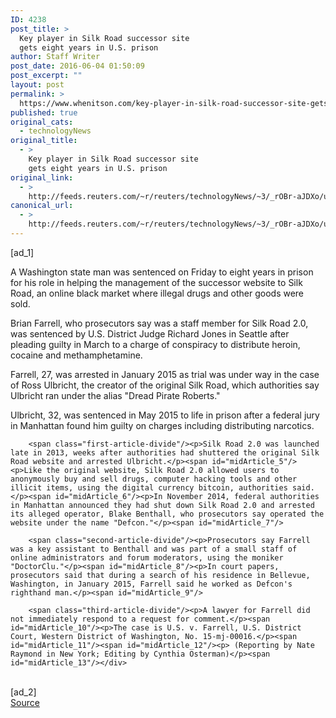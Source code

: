 ```yaml
---
ID: 4238
post_title: >
  Key player in Silk Road successor site
  gets eight years in U.S. prison
author: Staff Writer
post_date: 2016-06-04 01:50:09
post_excerpt: ""
layout: post
permalink: >
  https://www.whenitson.com/key-player-in-silk-road-successor-site-gets-eight-years-in-u-s-prison/
published: true
original_cats:
  - technologyNews
original_title:
  - >
    Key player in Silk Road successor site
    gets eight years in U.S. prison
original_link:
  - >
    http://feeds.reuters.com/~r/reuters/technologyNews/~3/_rOBr-aJDXo/us-usa-cyber-silkroad-idUSKCN0YP2O5
canonical_url:
  - >
    http://feeds.reuters.com/~r/reuters/technologyNews/~3/_rOBr-aJDXo/us-usa-cyber-silkroad-idUSKCN0YP2O5
---
```

 [ad_1]
<br><div id="articleText">
<span id="midArticle_start"/>

<span id="midArticle_0"/><span class="focusParagraph" readability="5"><p><span class="articleLocatio&lt;/span&gt;n">A Washington state man was sentenced on Friday to eight years in prison for his role in helping the management of the successor website to Silk Road, an online black market where illegal drugs and other goods were sold.</span></p></span><span id="midArticle_1"/><p>Brian Farrell, who prosecutors say was a staff member for Silk Road 2.0, was sentenced by U.S. District Judge Richard Jones in Seattle after pleading guilty in March to a charge of conspiracy to distribute heroin, cocaine and methamphetamine.</p><span id="midArticle_2"/><p>Farrell, 27, was arrested in January 2015 as trial was under way in the case of Ross Ulbricht, the creator of the original Silk Road, which authorities say Ulbricht ran under the alias "Dread Pirate Roberts."</p><span id="midArticle_3"/><p>Ulbricht, 32, was sentenced in May 2015 to life in prison after a federal jury in Manhattan found him guilty on charges including distributing narcotics.</p><span id="midArticle_4"/>
        
        <span class="first-article-divide"/><p>Silk Road 2.0 was launched late in 2013, weeks after authorities had shuttered the original Silk Road website and arrested Ulbricht.</p><span id="midArticle_5"/><p>Like the original website, Silk Road 2.0 allowed users to anonymously buy and sell drugs, computer hacking tools and other illicit items, using the digital currency bitcoin, authorities said.</p><span id="midArticle_6"/><p>In November 2014, federal authorities in Manhattan announced they had shut down Silk Road 2.0 and arrested its alleged operator, Blake Benthall, who prosecutors say operated the website under the name "Defcon."</p><span id="midArticle_7"/>
        
        <span class="second-article-divide"/><p>Prosecutors say Farrell was a key assistant to Benthall and was part of a small staff of online administrators and forum moderators, using the moniker "DoctorClu."</p><span id="midArticle_8"/><p>In court papers, prosecutors said that during a search of his residence in Bellevue, Washington, in January 2015, Farrell said he worked as Defcon's righthand man.</p><span id="midArticle_9"/>
        
        <span class="third-article-divide"/><p>A lawyer for Farrell did not immediately respond to a request for comment.</p><span id="midArticle_10"/><p>The case is U.S. v. Farrell, U.S. District Court, Western District of Washington, No. 15-mj-00016.</p><span id="midArticle_11"/><span id="midArticle_12"/><p> (Reporting by Nate Raymond in New York; Editing by Cynthia Osterman)</p><span id="midArticle_13"/></div>
<br>[ad_2]
<br><a href="http://feeds.reuters.com/~r/reuters/technologyNews/~3/_rOBr-aJDXo/us-usa-cyber-silkroad-idUSKCN0YP2O5">Source </a>